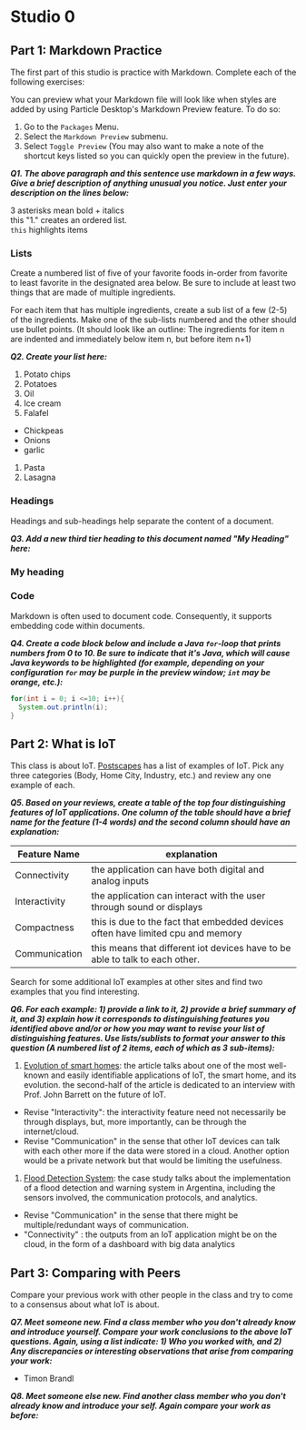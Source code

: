 # Studio 0

## Part 1: Markdown Practice

The first part of this studio is practice with Markdown. Complete each of the following exercises:

You can preview what your Markdown file will look like when styles are added by using Particle Desktop's Markdown Preview feature. To do so:
1. Go to the `Packages` Menu.
1. Select the `Markdown Preview` submenu.
1. Select `Toggle Preview` (You may also want to make a note of the shortcut keys listed so you can quickly open the preview in the future).

***Q1. The above paragraph and this sentence use markdown in a few ways.  Give a brief description of anything unusual you notice.  Just enter your description on the lines below:***

3 asterisks mean bold + italics   
this "1." creates an ordered list.  
`this` highlights items

### Lists

Create a numbered list of five of your favorite foods in-order from favorite to least favorite in the designated area below. Be sure to include at least two things that are made of multiple ingredients.  

For each item that has multiple ingredients, create a sub list of a few (2-5) of the ingredients.  Make one of the sub-lists numbered and the other should use bullet points. (It should look like an outline: The ingredients for item n are indented and immediately below item n, but before item n+1)

***Q2. Create your list here:***

1. Potato chips
  1. Potatoes
  2. Oil
1. Ice cream
1. Falafel
  * Chickpeas
  * Onions
  * garlic
1. Pasta
1. Lasagna

### Headings

Headings and sub-headings help separate the content of a document.

***Q3. Add a new third tier heading to this document named "My Heading" here:***

### My heading

### Code

Markdown is often used to document code.  Consequently, it supports embedding code within documents.

***Q4. Create a code block below and include a Java `for`-loop that prints numbers from 0 to 10. Be sure to indicate that it's Java, which will cause Java keywords to be highlighted (for example, depending on your configuration `for` may be purple in the preview window; `int` may be orange, etc.):***

```Java
for(int i = 0; i <=10; i++){
  System.out.println(i);
}
```

## Part 2: What is IoT

This class is about IoT.  [Postscapes](https://www.postscapes.com/internet-of-things-examples/) has a list of examples of IoT.  Pick any three categories (Body, Home City, Industry, etc.) and review any one example of each.

***Q5.  Based on your reviews, create a table of the top four distinguishing features of IoT applications. One column of the table should have a brief name for the feature (1-4 words) and the second column should have an explanation:***

Feature Name | explanation
--------------|------------------
Connectivity | the application can have both digital and analog inputs
Interactivity | the application can interact with the user through sound or displays
Compactness | this is due to the fact that embedded devices often have limited cpu and memory
Communication | this means that different iot devices have to be able to talk to each other.

Search for some additional IoT examples at other sites and find two examples that you find interesting.

***Q6.  For each example: 1) provide a link to it, 2) provide a brief summary of it, and 3) explain how it corresponds to distinguishing features you identified above and/or or how you may want to revise your list of distinguishing features.  Use lists/sublists to format your answer to this question (A numbered list of 2 items, each of which as 3 sub-items):***

1. [Evolution of smart homes](https://www.forbes.com/sites/andrewweinreich/2017/12/18/the-future-of-the-smart-home-smart-homes-iot-a-century-in-the-making/#bf4832657ac2): the article talks about one of the most well-known and easily identifiable applications of IoT, the smart home, and its evolution. the second-half of the article is dedicated to an interview with Prof. John Barrett on the future of IoT.
  * Revise "Interactivity": the interactivity feature need not necessarily be through displays, but, more importantly, can be through the internet/cloud.
  * Revise "Communication" in the sense that other IoT devices can talk with each other more if the data were stored in a cloud. Another option would be a private network but that would be limiting the usefulness.
1. [Flood Detection System](http://www.libelium.com/early-flood-detection-and-warning-system-in-argentina-developed-with-libelium-sensors-technology/): the case study talks about the implementation of a flood detection and warning system in Argentina, including the sensors involved, the communication protocols, and analytics.
  * Revise "Communication" in the sense that there might be multiple/redundant ways of communication.
  * "Connectivity" : the outputs from an IoT application might be on the cloud, in the form of a dashboard with big data analytics

## Part 3: Comparing with Peers

Compare your previous work with other people in the class and try to come to a consensus about what IoT is about.

***Q7. Meet someone new.  Find a class member who you don't already know and introduce yourself.  Compare your work conclusions to the above IoT questions. Again, using a list indicate: 1) Who you worked with, and 2) Any discrepancies or interesting observations that arise from comparing your work:***

  * Timon Brandl

***Q8. Meet someone else new.  Find another class member who you don't already know and introduce your self.  Again compare your work as before:***
